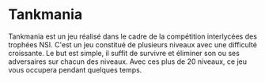 # Tankmania
Tankmania est un jeu réalisé dans le cadre de la compétition interlycées des trophées NSI. C'est un jeu constitué de plusieurs niveaux avec une difficulté croissante. Le but est simple, il suffit de survivre et éliminer son ou ses adversaires sur chacun des niveaux. Avec ces plus de 20 niveaux, ce jeu vous occupera pendant quelques temps.
